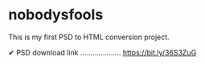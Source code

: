 # nobodysfools
This is my first PSD to HTML conversion project.


✔ PSD download link
....................
https://bit.ly/36S3ZuG

